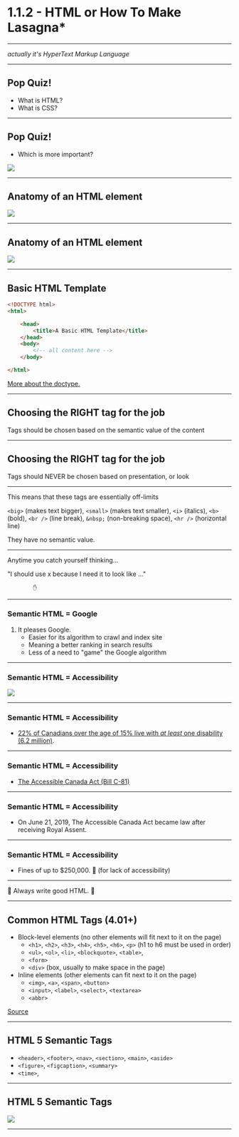 # 1.1.2 - HTML or How To Make Lasagna*

---

_actually it's HyperText Markup Language_

---

## Pop Quiz!

- What is HTML?
- What is CSS?

---

## Pop Quiz!

- Which is more important?

<img src="./assets/batman_thinking.jpg" />

---

## Anatomy of an HTML element

<img src="./assets/html_element.png" />

---

## Anatomy of an HTML element

<img src="./assets/html_element_2.png" />

---

## Basic HTML Template

```HTML
<!DOCTYPE html>
<html>

    <head>
        <title>A Basic HTML Template</title>
    </head>
    <body>
        <!-- all content here -->
    </body>

</html>
```

[More about the doctype.](https://www.w3schools.com/tags/tag_doctype.asp)

---

## Choosing the RIGHT tag for the job

Tags should be chosen based on the semantic value of the content

---

## Choosing the RIGHT tag for the job

Tags should NEVER be chosen based on presentation, or look

---

This means that these tags are essentially off-limits

`<big>` (makes text bigger), `<small>` (makes text smaller), `<i>` (italics), `<b>` (bold), `<br />` (line break), `&nbsp;` (non-breaking space), `<hr />` (horizontal line)

They have no semantic value.

---

Anytime you catch yourself thinking...

"I should use x because I need it to look like ..."

            ✋

---

### Semantic HTML = Google

1. It pleases Google.
    - Easier for its algorithm to crawl and index site
    - Meaning a better ranking in search results
    - Less of a need to "game" the Google algorithm

---

### Semantic HTML = Accessibility

<img src="./assets/accessibility_stats.png" />

---

### Semantic HTML = Accessibility

- [22% of Canadians over the age of 15% live with _at least_ one disability (6.2 million)](https://siteimprove.com/en-ca/blog/a-complete-overview-of-canada-s-accessibility-laws/).

---

### Semantic HTML = Accessibility

- [The Accessible Canada Act (Bill C-81)](https://www.parl.ca/DocumentViewer/en/42-1/bill/C-81/first-reading)

---

### Semantic HTML = Accessibility

- On June 21, 2019, The Accessible Canada Act became law after receiving Royal Assent.

---

### Semantic HTML = Accessibility

- Fines of up to $250,000. 😬 (for lack of accessibility)

---

🙏 Always write good HTML. 🙏

---

## Common HTML Tags (4.01+)

- Block-level elements (no other elements will fit next to it on the page)
    - `<h1>`, `<h2>`, `<h3>`, `<h4>`, `<h5>`, `<h6>`, `<p>` (h1 to h6 must be used in order)
    - `<ul>`, `<ol>`, `<li>`, `<blockquote>`, `<table>`,
    - `<form>`
    - `<div>` (box, usually to make space in the page)
- Inline elements (other elements can fit next to it on the page)
    - `<img>`, `<a>`, `<span>`, `<button>`
    - `<input>`, `<label>`, `<select>`, `<textarea>`
    - `<abbr>` 

[Source](https://www.w3resource.com/html/HTML-block-level-and-inline-elements.php)

---

## HTML 5 Semantic Tags

- `<header>`, `<footer>`, `<nav>`, `<section>`, `<main>`, `<aside>`
- `<figure>`, `<figcaption>`, `<summary>`
- `<time>`, 

---

## HTML 5 Semantic Tags

<img src="./assets/html5.png" />

---